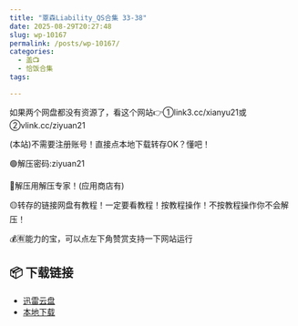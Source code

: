 ```yaml
---
title: "覃森Liability_QS合集 33-38"
date: 2025-08-29T20:27:48
slug: wp-10167
permalink: /posts/wp-10167/
categories:
  - 盖📺
  - 恰饭合集
tags:

---
```


如果两个网盘都没有资源了，看这个网站👉①link3.cc/xianyu21或②vlink.cc/ziyuan21

(本站)不需要注册账号！直接点本地下载转存OK？懂吧！

🟢解压密码:ziyuan21

🔵解压用解压专家！(应用商店有)

🟡转存的链接网盘有教程！一定要看教程！按教程操作！不按教程操作你不会解压！

💰🈶能力的宝，可以点左下角赞赏支持一下网站运行

## 📦 下载链接
- [迅雷云盘](https://blziyuan21.com/pay-download/10167?key=250e362a92&down_id=0)
- [本地下载](https://blziyuan21.com/pay-download/10167?key=250e362a92&down_id=1)

